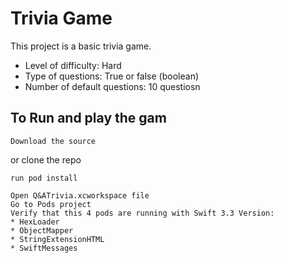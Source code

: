 # Trivia Game

This project is a basic trivia game.

* Level of difficulty: Hard
* Type of questions: True or false (boolean)
* Number of default questions: 10 questiosn

## To Run and play the gam

```
Download the source

```

or clone the repo

```
run pod install
```

```
Open Q&ATrivia.xcworkspace file
Go to Pods project
Verify that this 4 pods are running with Swift 3.3 Version:
* HexLoader
* ObjectMapper
* StringExtensionHTML
* SwiftMessages
```
